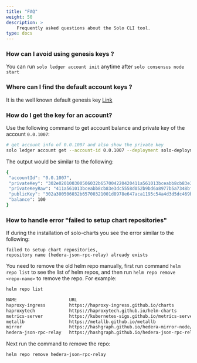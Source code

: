 ```yaml
---
title: "FAQ"
weight: 50
description: >
    Frequently asked questions about the Solo CLI tool.
type: docs
---
```


### How can I avoid using genesis keys ?

You can run `solo ledger account init` anytime after `solo consensus node start`

### Where can I find the default account keys ?

It is the well known default genesis key [Link](https://github.com/hiero-ledger/hiero-consensus-node/blob/develop/hedera-node/data/onboard/GenesisPrivKey.txt)

### How do I get the key for an account?

Use the following command to get account balance and private key of the account `0.0.1007`:

```bash
# get account info of 0.0.1007 and also show the private key
solo ledger account get --account-id 0.0.1007 --deployment solo-deployment  --private-key
```

The output would be similar to the following:

```bash
{
 "accountId": "0.0.1007",
 "privateKey": "302e020100300506032b657004220420411a561013bceabb8cb83e3dc5558d052b9bd6a8977b5a7348bf9653034a29d7",
 "privateKeyRaw": "411a561013bceabb8cb83e3dc5558d052b9bd6a8977b5a7348bf9653034a29d7"
 "publicKey": "302a300506032b65700321001d8978e647aca1195c54a4d3d5dc469b95666de14e9b6edde8ed337917b96013",
 "balance": 100
}
```

### How to handle error "failed to setup chart repositories"

If during the installation of solo-charts you see the error similar to the following:

```text
failed to setup chart repositories,
repository name (hedera-json-rpc-relay) already exists
```

You need to remove the old helm repo manually, first run command `helm repo list` to
see the list of helm repos, and then run `helm repo remove <repo-name>` to remove the repo.
For example:

```bash
helm repo list

NAME                 	URL                                                       
haproxy-ingress      	https://haproxy-ingress.github.io/charts                  
haproxytech          	https://haproxytech.github.io/helm-charts                 
metrics-server       	https://kubernetes-sigs.github.io/metrics-server/         
metallb              	https://metallb.github.io/metallb                         
mirror               	https://hashgraph.github.io/hedera-mirror-node/charts     
hedera-json-rpc-relay	https://hashgraph.github.io/hedera-json-rpc-relay/charts
```

Next run the command to remove the repo:

```bash
helm repo remove hedera-json-rpc-relay
```
